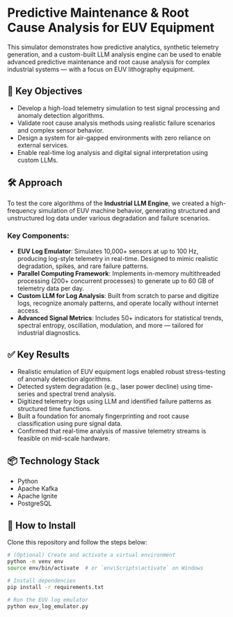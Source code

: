# Predictive Maintenance & Root Cause Analysis for EUV Equipment

This simulator demonstrates how predictive analytics, synthetic telemetry generation, and a custom-built LLM analysis engine can be used to enable advanced predictive maintenance and root cause analysis for complex industrial systems — with a focus on EUV lithography equipment.

## 🎯 Key Objectives

- Develop a high-load telemetry simulation to test signal processing and anomaly detection algorithms.
- Validate root cause analysis methods using realistic failure scenarios and complex sensor behavior.
- Design a system for air-gapped environments with zero reliance on external services.
- Enable real-time log analysis and digital signal interpretation using custom LLMs.

## 🛠️ Approach

To test the core algorithms of the **Industrial LLM Engine**, we created a high-frequency simulation of EUV machine behavior, generating structured and unstructured log data under various degradation and failure scenarios.

### Key Components:

- **EUV Log Emulator**: Simulates 10,000+ sensors at up to 100 Hz, producing log-style telemetry in real-time. Designed to mimic realistic degradation, spikes, and rare failure patterns.
- **Parallel Computing Framework**: Implements in-memory multithreaded processing (200+ concurrent processes) to generate up to 60 GB of telemetry data per day.
- **Custom LLM for Log Analysis**: Built from scratch to parse and digitize logs, recognize anomaly patterns, and operate locally without internet access.
- **Advanced Signal Metrics**: Includes 50+ indicators for statistical trends, spectral entropy, oscillation, modulation, and more — tailored for industrial diagnostics.

## ✅ Key Results

- Realistic emulation of EUV equipment logs enabled robust stress-testing of anomaly detection algorithms.
- Detected system degradation (e.g., laser power decline) using time-series and spectral trend analysis.
- Digitized telemetry logs using LLM and identified failure patterns as structured time functions.
- Built a foundation for anomaly fingerprinting and root cause classification using pure signal data.
- Confirmed that real-time analysis of massive telemetry streams is feasible on mid-scale hardware.

## 📦 Technology Stack

- Python
- Apache Kafka
- Apache Ignite
- PostgreSQL

## 🚀 How to Install

Clone this repository and follow the steps below:

```bash
# (Optional) Create and activate a virtual environment
python -m venv env
source env/bin/activate  # or `env\Scripts\activate` on Windows

# Install dependencies
pip install -r requirements.txt

# Run the EUV log emulator
python euv_log_emulator.py
